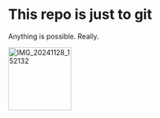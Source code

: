 # This repo is just to git
Anything is possible. Really. 

<img width="128" height="128" alt="IMG_20241128_152132" src="https://github.com/user-attachments/assets/cc3b8434-c2bc-40bb-9b34-76c82f0b61fc" />
